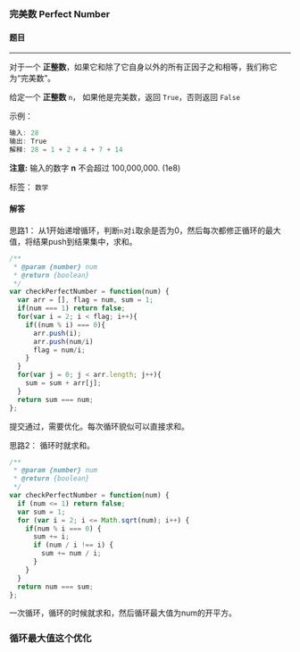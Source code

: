 ### 完美数 Perfect Number

#### 题目

------

对于一个 **正整数**，如果它和除了它自身以外的所有正因子之和相等，我们称它为“完美数”。

给定一个 **正整数** `n`， 如果他是完美数，返回 `True`，否则返回 `False`

示例：

```javascript
输入: 28
输出: True
解释: 28 = 1 + 2 + 4 + 7 + 14
```

**注意:** 输入的数字 **n** 不会超过 100,000,000. (1e8)

标签： `数学`

#### 解答

思路1： 从1开始递增循环，判断`n`对`i`取余是否为0，然后每次都修正循环的最大值，将结果push到结果集中，求和。

```javascript
/**
 * @param {number} num
 * @return {boolean}
 */
var checkPerfectNumber = function(num) {
  var arr = [], flag = num, sum = 1;
  if(num === 1) return false;
  for(var i = 2; i < flag; i++){
    if((num % i) === 0){
      arr.push(i);
      arr.push(num/i)
      flag = num/i;
    }
  }
  for(var j = 0; j < arr.length; j++){
    sum = sum + arr[j];
  }
  return sum === num;
};
```

提交通过，需要优化。每次循环貌似可以直接求和。

思路2： 循环时就求和。

```javascript
/**
 * @param {number} num
 * @return {boolean}
 */
var checkPerfectNumber = function(num) {
  if (num <= 1) return false;
  var sum = 1;
  for (var i = 2; i <= Math.sqrt(num); i++) {
    if(num % i === 0) {
      sum += i;
      if (num / i !== i) {
        sum += num / i;
      }
    }
  }
  return num === sum;
};
```

一次循环，循环的时候就求和，然后循环最大值为num的开平方。

### 循环最大值这个优化

